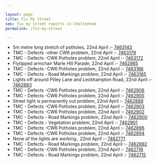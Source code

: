 ```yaml
---

layout: page
title: Fix My Street
seo: fix my street reports in Cheltenham
permalink: /fix-my-street

---
```


<!-- fix_marker starts -->

- 5m metre long stretch of potholes, 22nd April :- [7463143](https://www.fixmystreet.com/report/7463143)
- TMC - Defects -other CW6 problem, 22nd April :- [7463179](https://www.fixmystreet.com/report/7463179)
- TMC - Defects -CW6 Potholes  problem, 22nd April :- [7463172](https://www.fixmystreet.com/report/7463172)
- Flytipped armchair Marle Hill Parade, 22nd April :- [7462985](https://www.fixmystreet.com/report/7462985)
- TMC - Defects -CW6 Potholes  problem, 22nd April :- [7463166](https://www.fixmystreet.com/report/7463166)
- TMC - Defects - Road Markings problem, 22nd April :- [7463165](https://www.fixmystreet.com/report/7463165)
- Lights off around Pilley Lane and Leckhampton Road, 22nd April :- [7462883](https://www.fixmystreet.com/report/7462883)
- TMC - Defects -CW6 Potholes  problem, 22nd April :- [7462906](https://www.fixmystreet.com/report/7462906)
- TMC - Defects -CW6 Potholes  problem, 22nd April :- [7462905](https://www.fixmystreet.com/report/7462905)
- Street light is permanently out problem, 22nd April :- [7462888](https://www.fixmystreet.com/report/7462888)
- TMC - Defects -CW6 Potholes  problem, 22nd April :- [7462903](https://www.fixmystreet.com/report/7462903)
- TMC - Defects -CW6 Potholes  problem, 22nd April :- [7462902](https://www.fixmystreet.com/report/7462902)
- TMC - Defects - Road Markings problem, 22nd April :- [7462900](https://www.fixmystreet.com/report/7462900)
- TMC - Defects - Vegetation problem, 22nd April :- [7462901](https://www.fixmystreet.com/report/7462901)
- TMC - Defects -CW6 Potholes  problem, 22nd April :- [7462896](https://www.fixmystreet.com/report/7462896)
- TMC - Defects -CW6 Potholes  problem, 22nd April :- [7462894](https://www.fixmystreet.com/report/7462894)
- None of the lights are working., 22nd April :- [7462771](https://www.fixmystreet.com/report/7462771)
- TMC - Defects - Road Markings problem, 22nd April :- [7462892](https://www.fixmystreet.com/report/7462892)
- TMC - Defects -CW6 Potholes  problem, 22nd April :- [7462716](https://www.fixmystreet.com/report/7462716)
- TMC - Defects - Road Markings problem, 22nd April :- [7462715](https://www.fixmystreet.com/report/7462715)

<!-- fix_marker ends -->